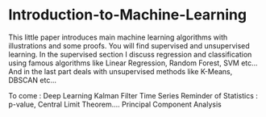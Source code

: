 # Introduction-to-Machine-Learning

This little paper introduces main machine learning algorithms with illustrations and some proofs.
You will find supervised and unsupervised learning. In the supervised section I discuss regression and classification using
famous algorithms like Linear Regression, Random Forest, SVM etc... And in the last part deals with unsupervised methods like K-Means, DBSCAN etc...

To come :
Deep Learning
Kalman Filter
Time Series
Reminder of Statistics : p-value, Central Limit Theorem....
Principal Component Analysis
